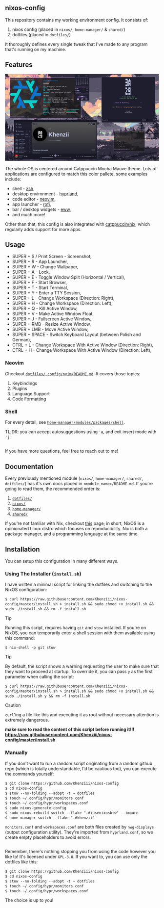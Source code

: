 ## nixos-config 

This repository contains my working environment config. It consists of:

1. nixos config (placed in `nixos/`, `home-manager/` & `shared/`) 
2. dotfiles (placed in `dotfiles/`)

It thoroughly defines every single tweak that I've made to any program that's running on my machine.

## Features

<div align="center">
  <img src="assets/preview.png" alt="Preview Image">
</div>

The whole OS is centered around Catppuccin Mocha Mauve theme. Lots of applications are configured to match this color pallete, some examples include:

- shell - [zsh](https://github.com/zsh-users/zsh),
- desktop environment - [hyprland](https://github.com/hyprwm/Hyprland),
- code editor - [neovim](https://github.com/neovim/neovim),
- app launcher - [rofi](https://github.com/adi1090x/rofi),
- bar / desktop widgets - [eww](https://github.com/elkowar/eww),
- and much more!

Other than that, this config is also integrated with [catppuccin/nix](https://github.com/catppuccin/nix); which regularly adds support for more apps.

## Usage

- SUPER + S / Print Screen - Screenshot,
- SUPER + R - App Launcher,
- SUPER + W - Change Wallpaper,
- SUPER + A - Lock,
- SUPER + E - Toggle Window Split (Horizontal / Vertical),
- SUPER + F - Start Browser,
- SUPER + T - Start Terminal,
- SUPER + Y - Enter a TTY Session,
- SUPER + L - Change Workspace (Direction: Right),
- SUPER + H - Change Workspace (Direction: Left),
- SUPER + Q - Kill Active Window,
- SUPER + V - Make Active Window Float,
- SUPER + J - Fullscreen Active Window,
- SUPER + RMB - Resize Active Window,
- SUPER + LMB - Move Active Window,
- SUPER + SPACE - Switch Keyboard Layout (between Polish and German),
- CTRL + L - Change Workspace With Active Window (Direction: Right),
- CTRL + H - Change Workspace With Active Window (Direction: Left),

### Neovim

Checkout [`dotfiles/.config/nvim/README.md`](https://github.com/Khenziii/nixos-config/blob/master/dotfiles/.config/nvim/README.md). It covers those topics:

1. Keybindings
2. Plugins
3. Language Support
4. Code Formatting

### Shell

For every detail, see [`home-manager/modules/packages/shell`](https://github.com/Khenziii/nixos-config/tree/master/home-manager/modules/packages/shell).

TL;DR: you can accept autosuggestions using `'a`, and exit insert mode with `'j`.

## 

If you have more questions, feel free to reach out to me!

## Documentation

Every previously mentioned module (`nixos/`, `home-manager/`, `shared/`, `dotfiles/`) has it's own docs placed in `<module_name>/README.md`. If you're going to read them, the recommended order is:

1. [`dotfiles/`](https://github.com/Khenziii/nixos-config/blob/master/dotfiles/README.md)
2. [`nixos/`](https://github.com/Khenziii/nixos-config/blob/master/nixos/README.md)
3. [`home-manager/`](https://github.com/Khenziii/nixos-config/blob/master/home-manager/README.md)
4. [`shared/`](https://github.com/Khenziii/nixos-config/blob/master/shared/README.md)

If you're not familiar with Nix, checkout [this](https://nixos.org/) page; in short, NixOS is a opinionated Linux distro which focuses on reproducibility. Nix is both a package manager, and a programming language at the same time.

## Installation

You can setup this configuration in many different ways.

### Using The Installer (`install.sh`)

I have written a minimal script for linking the dotfiles and switching to the NixOS configuration:

```shell
$ curl https://raw.githubusercontent.com/Khenziii/nixos-config/master/install.sh > install.sh && sudo chmod +x install.sh && sudo ./install.sh && rm -f install.sh
```

> [!TIP]
> Running this script, requires having `git` and `stow` installed. If you're on NixOS, you can temporarily enter a shell session with them available using this command: 
> 
> ```shell
> $ nix-shell -p git stow 
> ```


> [!TIP]
> By default, the script shows a warning requesting the user to make sure that they want to proceed at startup. To override it, you can pass `y` as the first parameter when calling the script:
>
> ```shell
> $ curl https://raw.githubusercontent.com/Khenziii/nixos-config/master/install.sh > install.sh && sudo chmod +x install.sh && sudo ./install.sh y && rm -f install.sh
> ```

> [!CAUTION]
> `curl`'ing a file like this and executing it as root without necessary attention is extremely dangerous.
>
> **make sure to read the content of this script before running it!!! <https://raw.githubusercontent.com/Khenziii/nixos-config/master/install.sh>**

### Manually

If you don't want to run a random script originating from a random github repo (which is totally understandable, I'd be cautious too), you can execute the commands yourself:

```shell
$ git clone https://github.com/Khenziii/nixos-config
$ cd nixos-config
$ stow --no-folding --adopt -t ~ dotfiles
$ touch ~/.config/hypr/monitors.conf
$ touch ~/.config/hypr/workspaces.conf
$ sudo nixos-generate-config
$ sudo nixos-rebuild switch --flake ".#iusenixosbtw" --impure
$ home-manager switch --flake ".#khenzii"
```

`monitors.conf` and `workspaces.conf` are both files created by `nwg-displays` (output configuration utility). They're imported from `hyprland.conf`, so we create empty placeholders to avoid errors. 

## 

Remember, there's nothing stopping you from using the code however you like to! It's licensed under `GPL-3.0`. If you want to, you can use only the dotfiles like this:

```shell
$ git clone https://github.com/Khenziii/nixos-config
$ cd nixos-config
$ stow --no-folding --adopt -t ~ dotfiles
$ touch ~/.config/hypr/monitors.conf
$ touch ~/.config/hypr/workspaces.conf
```

The choice is up to you!

